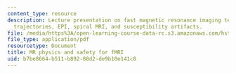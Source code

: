 ```yaml
---
content_type: resource
description: Lecture presentation on fast magnetic resonance imaging techniques, k-space
  trajectories, EPI, spiral MRI, and susceptibility artifacts.
file: /media/https%3A/open-learning-course-data-rc.s3.amazonaws.com/hst-583-functional-magnetic-resonance-imaging-data-acquisition-and-analysis-fall-2008/b7be8664b511b89288d2de9b10e141c8_0929_lw_physics2.pdf
file_type: application/pdf
resourcetype: Document
title: MR physics and safety for fMRI
uid: b7be8664-b511-b892-88d2-de9b10e141c8
---
```

